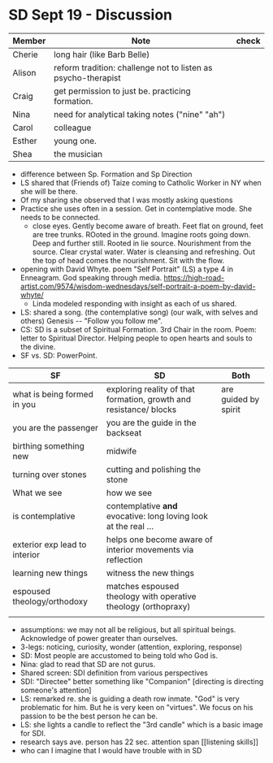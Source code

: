 # SD Sept 19 - Discussion

| Member   | Note                                                          | check   |
| -------- | --------------------------------------------------------------- | ------- |
| Cherie   | long hair (like Barb Belle)                                   |         |
| Alison   | reform tradition: challenge not to listen as psycho-therapist |         |
| Craig    | get permission to just be. practicing formation.              |         |
| Nina     | need for analytical taking notes ("nine" "ah")                |         |
| Carol    | colleague                                                     |         |
| Esther   | young one.                                                    |         |
| Shea     | the musician                                                  |         |
- difference between Sp. Formation and Sp Direction
- LS shared that (Friends of) Taize coming to Catholic Worker in NY when she will be there.
- Of my sharing she observed that I was mostly asking questions
- Practice she uses often in a session. Get in contemplative mode. She needs to be connected.
	- close eyes. Gently become aware of breath. Feet flat on ground, feet are tree trunks. ROoted in the ground.  Imagine roots going down.  Deep and further still. Rooted in lie source. Nourishment from the source. Clear crystal water.  Water is cleansing and refreshing. Out the top of head comes the nourishment. Sit with the flow.
- opening with David Whyte. poem "Self Portrait" (LS) a type 4 in Enneagram. God speaking through media. <https://high-road-artist.com/9574/wisdom-wednesdays/self-portrait-a-poem-by-david-whyte/>
	- Linda modeled responding with insight as each of us shared.
- LS: shared a song. (the contemplative song) (our walk, with selves and others) Genesis -- "Follow you follow me".
- CS: SD is a subset of Spiritual Formation. 3rd Chair in the room. Poem: letter to Spiritual Director. Helping people to open hearts and souls to the divine.
- SF vs. SD: PowerPoint.
    
| SF                            | SD                                                                 | Both                 |
| ----------------------------- | ------------------------------------------------------------------ | -------------------- |
| what is being formed in you   | exploring reality of that formation, growth and resistance/ blocks | are guided by spirit |
| you are the passenger         | you are the guide in the backseat                                  |                      |
| birthing something new        | midwife                                                            |                      |
| turning over stones           | cutting and polishing the stone                                    |                      |
| What we see                   | how we see                                                         |                      |
| is contemplative              | contemplative **and** evocative: long loving look at the real …    |                      |
| exterior exp lead to interior | helps one become aware of interior movements via reflection        |                      |
| learning new things           | witness the new things                                             |                      |
| espoused theology/orthodoxy   | matches espoused theology with operative theology (orthopraxy)     |                      |
|                               |                                                                    |                      |
- assumptions: we may not all be religious, but all spiritual beings. Acknowledge of power greater than ourselves.
- 3-legs: noticing, curiosity, wonder (attention, exploring, response)
- SD: Most people are accustomed to being told who God is.
- Nina: glad to read that SD are not gurus.
- Shared screen: SDI definition from various perspectives
- SDI: "Directee" better something like "Companion" [directing is directing someone's attention]
- LS: remarked re. she is guiding a death row inmate. "God" is very problematic for him. But he is very keen on "virtues". We focus on his passion to be the best person he can be.
- LS: she lights a candle to reflect the "3rd candle" which is a basic image for SDI.
- research says ave. person has 22 sec. attention span [[listening skills]]
- who can I imagine that I would have trouble with in SD
